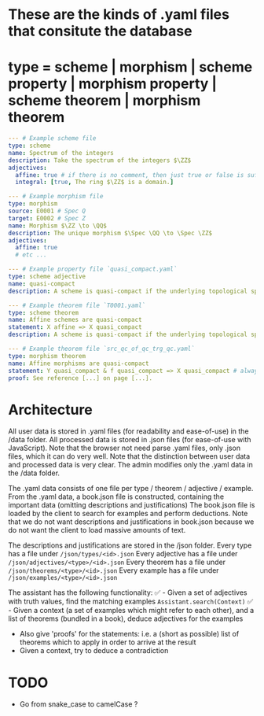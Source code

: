 # These are the kinds of .yaml files that consitute the database

# type = scheme | morphism | scheme property | morphism property | scheme theorem | morphism theorem

```yaml
--- # Example scheme file
type: scheme
name: Spectrum of the integers
description: Take the spectrum of the integers $\ZZ$
adjectives:
  affine: true # if there is no comment, then just true or false is sufficient
  integral: [true, The ring $\ZZ$ is a domain.]
```

```yaml
--- # Example morphism file
type: morphism
source: E0001 # Spec Q
target: E0002 # Spec Z
name: Morphism $\ZZ \to \QQ$
description: The unique morphism $\Spec \QQ \to \Spec \ZZ$
adjectives:
  affine: true
  # etc ...
```

```yaml
--- # Example property file `quasi_compact.yaml`
type: scheme adjective
name: quasi-compact
description: A scheme is quasi-compact if the underlying topological space is quasi-compact.
```

```yaml
--- # Example theorem file `T0001.yaml`
type: scheme theorem
name: Affine schemes are quasi-compact
statement: X affine => X quasi_compact
description: A scheme is quasi-compact if the underlying topological space is quasi-compact.
```

```yaml
--- # Example theorem file `src_qc_of_qc_trg_qc.yaml`
type: morphism theorem
name: Affine morphisms are quasi-compact
statement: Y quasi_compact & f quasi_compact => X quasi_compact # always think of $f : X \to Y$
proof: See reference [...] on page [...].
```



# Architecture

All user data is stored in .yaml files (for readability and ease-of-use) in the /data folder.
All processed data is stored in .json files (for ease-of-use with JavaScript).
Note that the browser not need parse .yaml files, only .json files, which it can do very well.
Note that the distinction between user data and processed data is very clear.
The admin modifies only the .yaml data in the /data folder.

The .yaml data consists of one file per type / theorem / adjective / example.
From the .yaml data, a book.json file is constructed, containing the important data (omitting descriptions and justifications)
The book.json file is loaded by the client to search for examples and perform deductions.
Note that we do not want descriptions and justifications in book.json because we do not want the client to load massive amounts of text.

The descriptions and justifications are stored in the /json folder.
Every type has a file under `/json/types/<id>.json`
Every adjective has a file under `/json/adjectives/<type>/<id>.json`
Every theorem has a file under `/json/theorems/<type>/<id>.json`
Every example has a file under `/json/examples/<type>/<id>.json`



The assistant has the following functionality:
✅ - Given a set of adjectives with truth values, find the matching examples `Assistant.search(Context)`
✅ - Given a context (a set of examples which might refer to each other), and a list of theorems (bundled in a book), deduce adjectives for the examples
  - Also give 'proofs' for the statements: i.e. a (short as possible) list of theorems which to apply in order to arrive at the result
- Given a context, try to deduce a contradiction

# TODO
- Go from snake_case to camelCase ?